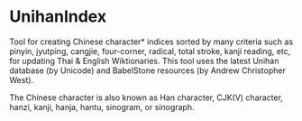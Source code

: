 # UnihanIndex
Tool for creating Chinese character* indices sorted by many criteria such as pinyin, jyutping, cangjie, four-corner, radical, total stroke, kanji reading, etc, for updating Thai & English Wiktionaries. This tool uses the latest Unihan database (by Unicode) and BabelStone resources (by Andrew Christopher West).

The Chinese character is also known as Han character, CJK(V) character, hanzi, kanji, hanja, hantu, sinogram, or sinograph.
